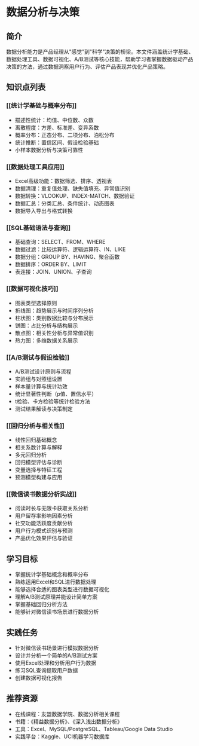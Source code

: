 # 数据分析与决策

## 简介
数据分析能力是产品经理从"感觉"到"科学"决策的桥梁。本文件涵盖统计学基础、数据处理工具、数据可视化、A/B测试等核心技能，帮助学习者掌握数据驱动产品决策的方法，通过数据洞察用户行为、评估产品表现并优化产品策略。

## 知识点列表

### [[统计学基础与概率分布]]
- 描述性统计：均值、中位数、众数
- 离散程度：方差、标准差、变异系数
- 概率分布：正态分布、二项分布、泊松分布
- 统计推断：置信区间、假设检验基础
- 小样本数据分析与决策可靠性

### [[数据处理工具应用]]
- Excel高级功能：数据筛选、排序、透视表
- 数据清理：重复值处理、缺失值填充、异常值识别
- 数据转换：VLOOKUP、INDEX-MATCH、数据验证
- 数据汇总：分类汇总、条件统计、动态图表
- 数据导入导出与格式转换

### [[SQL基础语法与查询]]
- 基础查询：SELECT、FROM、WHERE
- 数据过滤：比较运算符、逻辑运算符、IN、LIKE
- 数据分组：GROUP BY、HAVING、聚合函数
- 数据排序：ORDER BY、LIMIT
- 表连接：JOIN、UNION、子查询

### [[数据可视化技巧]]
- 图表类型选择原则
- 折线图：趋势展示与时间序列分析
- 柱状图：类别数据比较与分布展示
- 饼图：占比分析与结构展示
- 散点图：相关性分析与异常值识别
- 热力图：多维数据关系展示

### [[A/B测试与假设检验]]
- A/B测试设计原则与流程
- 实验组与对照组设置
- 样本量计算与统计功效
- 统计显著性判断（p值、置信水平）
- t检验、卡方检验等统计检验方法
- 测试结果解读与决策制定

### [[回归分析与相关性]]
- 线性回归基础概念
- 相关系数计算与解释
- 多元回归分析
- 回归模型评估与诊断
- 变量选择与特征工程
- 预测模型构建与应用

### [[微信读书数据分析实战]]
- 阅读时长与无限卡获取关系分析
- 用户留存率影响因素分析
- 社交功能活跃度贡献分析
- 用户行为模式识别与预测
- 产品优化效果评估与验证

## 学习目标
- 掌握统计学基础概念和概率分布
- 熟练运用Excel和SQL进行数据处理
- 能够选择合适的图表类型进行数据可视化
- 理解A/B测试原理并能设计简单方案
- 掌握基础回归分析方法
- 能够针对微信读书场景进行数据分析

## 实践任务
- 针对微信读书场景进行模拟数据分析
- 设计并分析一个简单的A/B测试方案
- 使用Excel处理和分析用户行为数据
- 练习SQL查询提取用户数据
- 创建数据可视化报告

## 推荐资源
- 在线课程：友盟数据学院、数据分析相关课程
- 书籍：《精益数据分析》、《深入浅出数据分析》
- 工具：Excel、MySQL/PostgreSQL、Tableau/Google Data Studio
- 实践平台：Kaggle、UCI机器学习数据库
